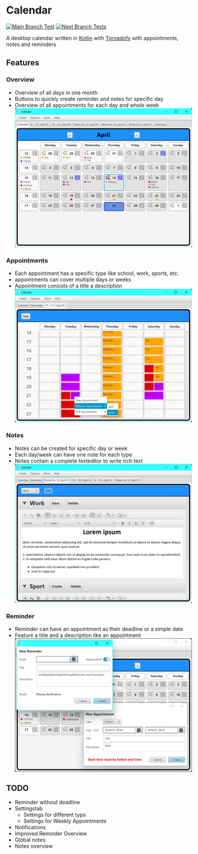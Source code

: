 # Calendar

[![Main Branch Test](https://github.com/H3rmt/Calendar/actions/workflows/main.yml/badge.svg "Main Build status")](https://github.com/H3rmt/Calendar/actions/workflows/main.yml)
[![Next Branch Tests](https://github.com/H3rmt/Calendar/actions/workflows/next.yml/badge.svg "Next Build status")](https://github.com/H3rmt/Calendar/actions/workflows/next.yml)

A desktop calendar written in [Kotlin](https://github.com/edvin/tornadofx) with [Tornadofx](https://github.com/edvin/tornadofx) with appointments, notes and reminders


## Features
### Overview
- Overview of all days in one month
- Buttons to quickly create reminder and notes for specific day
- Overview of all appointments for each day and whole week
![Overview](img/Overview.png)

### Appointments
- Each appointment has a specific type like school, work, sports, etc. 
- appointments can cover multiple days or weeks
- Appointment consists of a title a description
![Appointments](img/appointments.png)


### Notes
- Notes can be created for specific day or week
- Each day/week can have one note for each type 
- Notes contain a complete texteditor to write rich text 
![Notes](img/Notes.png)

### Reminder
- Reminder can have an appointment as their deadline or a simple date
- Feature a title and a description like an appointment
![Reminder](img/Reminder.png)


## TODO
- Reminder without deadline
- Settingstab
  - Settings for different typs
  - Settings for Weekly Appointments
- Notifications
- Improved Reminder Overview
- Global notes
- Notes overview